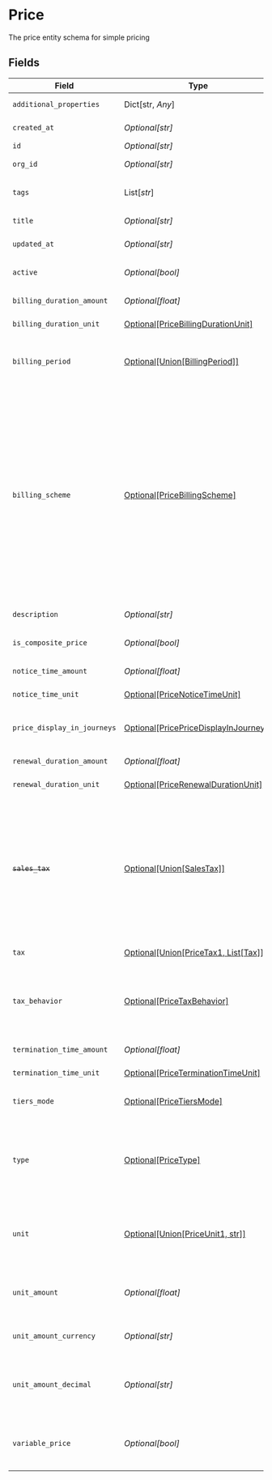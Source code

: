 # Price

The price entity schema for simple pricing


## Fields

| Field                                                                                                                                                                                                                                                                                                                                                                                                      | Type                                                                                                                                                                                                                                                                                                                                                                                                       | Required                                                                                                                                                                                                                                                                                                                                                                                                   | Description                                                                                                                                                                                                                                                                                                                                                                                                | Example                                                                                                                                                                                                                                                                                                                                                                                                    |
| ---------------------------------------------------------------------------------------------------------------------------------------------------------------------------------------------------------------------------------------------------------------------------------------------------------------------------------------------------------------------------------------------------------- | ---------------------------------------------------------------------------------------------------------------------------------------------------------------------------------------------------------------------------------------------------------------------------------------------------------------------------------------------------------------------------------------------------------- | ---------------------------------------------------------------------------------------------------------------------------------------------------------------------------------------------------------------------------------------------------------------------------------------------------------------------------------------------------------------------------------------------------------- | ---------------------------------------------------------------------------------------------------------------------------------------------------------------------------------------------------------------------------------------------------------------------------------------------------------------------------------------------------------------------------------------------------------- | ---------------------------------------------------------------------------------------------------------------------------------------------------------------------------------------------------------------------------------------------------------------------------------------------------------------------------------------------------------------------------------------------------------- |
| `additional_properties`                                                                                                                                                                                                                                                                                                                                                                                    | Dict[str, *Any*]                                                                                                                                                                                                                                                                                                                                                                                           | :heavy_minus_sign:                                                                                                                                                                                                                                                                                                                                                                                         | N/A                                                                                                                                                                                                                                                                                                                                                                                                        | [object Object]                                                                                                                                                                                                                                                                                                                                                                                            |
| `created_at`                                                                                                                                                                                                                                                                                                                                                                                               | *Optional[str]*                                                                                                                                                                                                                                                                                                                                                                                            | :heavy_minus_sign:                                                                                                                                                                                                                                                                                                                                                                                         | The price creation date                                                                                                                                                                                                                                                                                                                                                                                    |                                                                                                                                                                                                                                                                                                                                                                                                            |
| `id`                                                                                                                                                                                                                                                                                                                                                                                                       | *Optional[str]*                                                                                                                                                                                                                                                                                                                                                                                            | :heavy_minus_sign:                                                                                                                                                                                                                                                                                                                                                                                         | The price id                                                                                                                                                                                                                                                                                                                                                                                               |                                                                                                                                                                                                                                                                                                                                                                                                            |
| `org_id`                                                                                                                                                                                                                                                                                                                                                                                                   | *Optional[str]*                                                                                                                                                                                                                                                                                                                                                                                            | :heavy_minus_sign:                                                                                                                                                                                                                                                                                                                                                                                         | The organization id the price belongs to                                                                                                                                                                                                                                                                                                                                                                   |                                                                                                                                                                                                                                                                                                                                                                                                            |
| `tags`                                                                                                                                                                                                                                                                                                                                                                                                     | List[*str*]                                                                                                                                                                                                                                                                                                                                                                                                | :heavy_minus_sign:                                                                                                                                                                                                                                                                                                                                                                                         | An arbitrary set of tags attached to the price                                                                                                                                                                                                                                                                                                                                                             |                                                                                                                                                                                                                                                                                                                                                                                                            |
| `title`                                                                                                                                                                                                                                                                                                                                                                                                    | *Optional[str]*                                                                                                                                                                                                                                                                                                                                                                                            | :heavy_minus_sign:                                                                                                                                                                                                                                                                                                                                                                                         | The price autogenerated title                                                                                                                                                                                                                                                                                                                                                                              |                                                                                                                                                                                                                                                                                                                                                                                                            |
| `updated_at`                                                                                                                                                                                                                                                                                                                                                                                               | *Optional[str]*                                                                                                                                                                                                                                                                                                                                                                                            | :heavy_minus_sign:                                                                                                                                                                                                                                                                                                                                                                                         | The price last update date                                                                                                                                                                                                                                                                                                                                                                                 |                                                                                                                                                                                                                                                                                                                                                                                                            |
| `active`                                                                                                                                                                                                                                                                                                                                                                                                   | *Optional[bool]*                                                                                                                                                                                                                                                                                                                                                                                           | :heavy_minus_sign:                                                                                                                                                                                                                                                                                                                                                                                         | Whether the price can be used for new purchases.                                                                                                                                                                                                                                                                                                                                                           |                                                                                                                                                                                                                                                                                                                                                                                                            |
| `billing_duration_amount`                                                                                                                                                                                                                                                                                                                                                                                  | *Optional[float]*                                                                                                                                                                                                                                                                                                                                                                                          | :heavy_minus_sign:                                                                                                                                                                                                                                                                                                                                                                                         | The billing period duration                                                                                                                                                                                                                                                                                                                                                                                |                                                                                                                                                                                                                                                                                                                                                                                                            |
| `billing_duration_unit`                                                                                                                                                                                                                                                                                                                                                                                    | [Optional[PriceBillingDurationUnit]](../../models/shared/pricebillingdurationunit.md)                                                                                                                                                                                                                                                                                                                      | :heavy_minus_sign:                                                                                                                                                                                                                                                                                                                                                                                         | The billing period duration unit                                                                                                                                                                                                                                                                                                                                                                           |                                                                                                                                                                                                                                                                                                                                                                                                            |
| `billing_period`                                                                                                                                                                                                                                                                                                                                                                                           | [Optional[Union[BillingPeriod]]](../../models/shared/pricebillingperiod.md)                                                                                                                                                                                                                                                                                                                                | :heavy_minus_sign:                                                                                                                                                                                                                                                                                                                                                                                         | For recurring prices `billing_period` defines the default extent of the recurrence.                                                                                                                                                                                                                                                                                                                        |                                                                                                                                                                                                                                                                                                                                                                                                            |
| `billing_scheme`                                                                                                                                                                                                                                                                                                                                                                                           | [Optional[PriceBillingScheme]](../../models/shared/pricebillingscheme.md)                                                                                                                                                                                                                                                                                                                                  | :heavy_minus_sign:                                                                                                                                                                                                                                                                                                                                                                                         | Describes how to compute the price per period. Either `per_unit` or `tiered`.<br/>- `per_unit` indicates that the fixed amount (specified in unit_amount or unit_amount_decimal) will be charged per unit in quantity<br/>- `tiered` indicates that the unit pricing will be computed using a tiering strategy as defined using the tiers and tiers_mode attributes.<br/><br/>⚠️ Tiered pricing is **not supported** yet.<br/> |                                                                                                                                                                                                                                                                                                                                                                                                            |
| `description`                                                                                                                                                                                                                                                                                                                                                                                              | *Optional[str]*                                                                                                                                                                                                                                                                                                                                                                                            | :heavy_minus_sign:                                                                                                                                                                                                                                                                                                                                                                                         | A brief description of the price.                                                                                                                                                                                                                                                                                                                                                                          |                                                                                                                                                                                                                                                                                                                                                                                                            |
| `is_composite_price`                                                                                                                                                                                                                                                                                                                                                                                       | *Optional[bool]*                                                                                                                                                                                                                                                                                                                                                                                           | :heavy_minus_sign:                                                                                                                                                                                                                                                                                                                                                                                         | The flag for prices that contain price components.                                                                                                                                                                                                                                                                                                                                                         |                                                                                                                                                                                                                                                                                                                                                                                                            |
| `notice_time_amount`                                                                                                                                                                                                                                                                                                                                                                                       | *Optional[float]*                                                                                                                                                                                                                                                                                                                                                                                          | :heavy_minus_sign:                                                                                                                                                                                                                                                                                                                                                                                         | The notice period duration                                                                                                                                                                                                                                                                                                                                                                                 |                                                                                                                                                                                                                                                                                                                                                                                                            |
| `notice_time_unit`                                                                                                                                                                                                                                                                                                                                                                                         | [Optional[PriceNoticeTimeUnit]](../../models/shared/pricenoticetimeunit.md)                                                                                                                                                                                                                                                                                                                                | :heavy_minus_sign:                                                                                                                                                                                                                                                                                                                                                                                         | The notice period duration unit                                                                                                                                                                                                                                                                                                                                                                            |                                                                                                                                                                                                                                                                                                                                                                                                            |
| `price_display_in_journeys`                                                                                                                                                                                                                                                                                                                                                                                | [Optional[PricePriceDisplayInJourneys]](../../models/shared/pricepricedisplayinjourneys.md)                                                                                                                                                                                                                                                                                                                | :heavy_minus_sign:                                                                                                                                                                                                                                                                                                                                                                                         | Defines the way the price amount is display in epilot journeys.                                                                                                                                                                                                                                                                                                                                            |                                                                                                                                                                                                                                                                                                                                                                                                            |
| `renewal_duration_amount`                                                                                                                                                                                                                                                                                                                                                                                  | *Optional[float]*                                                                                                                                                                                                                                                                                                                                                                                          | :heavy_minus_sign:                                                                                                                                                                                                                                                                                                                                                                                         | The renewal period duration                                                                                                                                                                                                                                                                                                                                                                                |                                                                                                                                                                                                                                                                                                                                                                                                            |
| `renewal_duration_unit`                                                                                                                                                                                                                                                                                                                                                                                    | [Optional[PriceRenewalDurationUnit]](../../models/shared/pricerenewaldurationunit.md)                                                                                                                                                                                                                                                                                                                      | :heavy_minus_sign:                                                                                                                                                                                                                                                                                                                                                                                         | The renewal period duration unit                                                                                                                                                                                                                                                                                                                                                                           |                                                                                                                                                                                                                                                                                                                                                                                                            |
| ~~`sales_tax`~~                                                                                                                                                                                                                                                                                                                                                                                            | [Optional[Union[SalesTax]]](../../models/shared/pricesalestax.md)                                                                                                                                                                                                                                                                                                                                          | :heavy_minus_sign:                                                                                                                                                                                                                                                                                                                                                                                         | : warning: ** DEPRECATED **: This will be removed in a future release, please migrate away from it as soon as possible.<br/><br/>The default tax rate applicable to the product.<br/>This field is deprecated, use the new `tax` attribute.<br/>                                                                                                                                                           |                                                                                                                                                                                                                                                                                                                                                                                                            |
| `tax`                                                                                                                                                                                                                                                                                                                                                                                                      | [Optional[Union[PriceTax1, List[Tax]]]](../../models/shared/pricetax.md)                                                                                                                                                                                                                                                                                                                                   | :heavy_minus_sign:                                                                                                                                                                                                                                                                                                                                                                                         | The default tax rate applied to the price                                                                                                                                                                                                                                                                                                                                                                  |                                                                                                                                                                                                                                                                                                                                                                                                            |
| `tax_behavior`                                                                                                                                                                                                                                                                                                                                                                                             | [Optional[PriceTaxBehavior]](../../models/shared/pricetaxbehavior.md)                                                                                                                                                                                                                                                                                                                                      | :heavy_minus_sign:                                                                                                                                                                                                                                                                                                                                                                                         | Specifies whether the price is considered `inclusive` of taxes or `exclusive` of taxes.<br/>One of `inclusive`, `exclusive`, or `unspecified`.<br/>                                                                                                                                                                                                                                                        |                                                                                                                                                                                                                                                                                                                                                                                                            |
| `termination_time_amount`                                                                                                                                                                                                                                                                                                                                                                                  | *Optional[float]*                                                                                                                                                                                                                                                                                                                                                                                          | :heavy_minus_sign:                                                                                                                                                                                                                                                                                                                                                                                         | The termination period duration                                                                                                                                                                                                                                                                                                                                                                            |                                                                                                                                                                                                                                                                                                                                                                                                            |
| `termination_time_unit`                                                                                                                                                                                                                                                                                                                                                                                    | [Optional[PriceTerminationTimeUnit]](../../models/shared/priceterminationtimeunit.md)                                                                                                                                                                                                                                                                                                                      | :heavy_minus_sign:                                                                                                                                                                                                                                                                                                                                                                                         | The termination period duration unit                                                                                                                                                                                                                                                                                                                                                                       |                                                                                                                                                                                                                                                                                                                                                                                                            |
| `tiers_mode`                                                                                                                                                                                                                                                                                                                                                                                               | [Optional[PriceTiersMode]](../../models/shared/pricetiersmode.md)                                                                                                                                                                                                                                                                                                                                          | :heavy_minus_sign:                                                                                                                                                                                                                                                                                                                                                                                         | Defines the tiered pricing type of the price.                                                                                                                                                                                                                                                                                                                                                              |                                                                                                                                                                                                                                                                                                                                                                                                            |
| `type`                                                                                                                                                                                                                                                                                                                                                                                                     | [Optional[PriceType]](../../models/shared/pricetype.md)                                                                                                                                                                                                                                                                                                                                                    | :heavy_minus_sign:                                                                                                                                                                                                                                                                                                                                                                                         | One of `one_time` or `recurring` depending on whether the price is for a one-time purchase or a recurring (subscription) purchase.                                                                                                                                                                                                                                                                         |                                                                                                                                                                                                                                                                                                                                                                                                            |
| `unit`                                                                                                                                                                                                                                                                                                                                                                                                     | [Optional[Union[PriceUnit1, str]]](../../models/shared/priceunit.md)                                                                                                                                                                                                                                                                                                                                       | :heavy_minus_sign:                                                                                                                                                                                                                                                                                                                                                                                         | The unit of measurement used for display purposes and possibly for calculations when the price is variable.                                                                                                                                                                                                                                                                                                |                                                                                                                                                                                                                                                                                                                                                                                                            |
| `unit_amount`                                                                                                                                                                                                                                                                                                                                                                                              | *Optional[float]*                                                                                                                                                                                                                                                                                                                                                                                          | :heavy_minus_sign:                                                                                                                                                                                                                                                                                                                                                                                         | The unit amount in cents to be charged, represented as a whole integer if possible.                                                                                                                                                                                                                                                                                                                        |                                                                                                                                                                                                                                                                                                                                                                                                            |
| `unit_amount_currency`                                                                                                                                                                                                                                                                                                                                                                                     | *Optional[str]*                                                                                                                                                                                                                                                                                                                                                                                            | :heavy_minus_sign:                                                                                                                                                                                                                                                                                                                                                                                         | Three-letter ISO currency code, in lowercase.                                                                                                                                                                                                                                                                                                                                                              | EUR                                                                                                                                                                                                                                                                                                                                                                                                        |
| `unit_amount_decimal`                                                                                                                                                                                                                                                                                                                                                                                      | *Optional[str]*                                                                                                                                                                                                                                                                                                                                                                                            | :heavy_minus_sign:                                                                                                                                                                                                                                                                                                                                                                                         | The unit amount in cents to be charged, represented as a decimal string with at most 12 decimal places.                                                                                                                                                                                                                                                                                                    |                                                                                                                                                                                                                                                                                                                                                                                                            |
| `variable_price`                                                                                                                                                                                                                                                                                                                                                                                           | *Optional[bool]*                                                                                                                                                                                                                                                                                                                                                                                           | :heavy_minus_sign:                                                                                                                                                                                                                                                                                                                                                                                         | The flag for prices that can be influenced by external variables such as user input.                                                                                                                                                                                                                                                                                                                       |                                                                                                                                                                                                                                                                                                                                                                                                            |